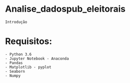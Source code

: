 # Analise_dadospub_eleitorais

```
Introdução
```
# Requisitos:
```
- Python 3.6
- Jupyter Notebook - Anaconda
- Pandas 
- Matplotlib - pyplot
- Seaborn
- Numpy
```
